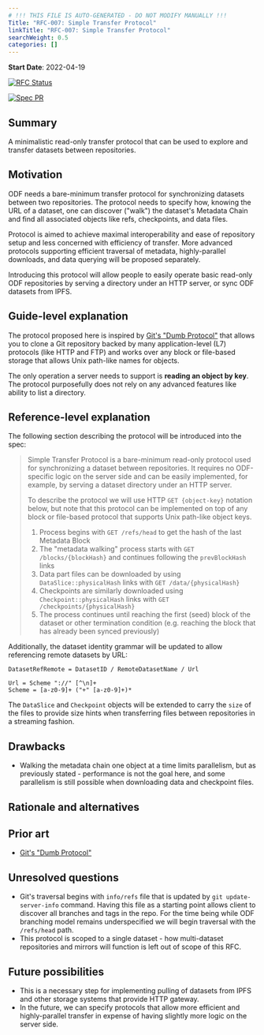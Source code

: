```yaml
---
# !!! THIS FILE IS AUTO-GENERATED - DO NOT MODIFY MANUALLY !!!
Title: "RFC-007: Simple Transfer Protocol"
linkTitle: "RFC-007: Simple Transfer Protocol"
searchWeight: 0.5
categories: []
---
```


**Start Date**: 2022-04-19

[![RFC Status](https://img.shields.io/github/issues/detail/state/kamu-data/open-data-fabric/26?label=RFC%20Status)](https://github.com/kamu-data/open-data-fabric/issues/26)

[![Spec PR](https://img.shields.io/github/pulls/detail/state/kamu-data/open-data-fabric/27?label=Spec%20PR)](https://github.com/kamu-data/open-data-fabric/pull/27)

## Summary

A minimalistic read-only transfer protocol that can be used to explore and transfer datasets between repositories.

## Motivation

ODF needs a bare-minimum transfer protocol for synchronizing datasets between two repositories. The protocol needs to specify how, knowing the URL of a dataset, one can discover ("walk") the dataset's Metadata Chain and find all associated objects like refs, checkpoints, and data files.

Protocol is aimed to achieve maximal interoperability and ease of repository setup and less concerned with efficiency of transfer. More advanced protocols supporting efficient traversal of metadata, highly-parallel downloads, and data querying will be proposed separately.

Introducing this protocol will allow people to easily operate basic read-only ODF repositories by serving a directory under an HTTP server, or sync ODF datasets from IPFS.

## Guide-level explanation

The protocol proposed here is inspired by [Git's "Dumb Protocol"](https://git-scm.com/book/en/v2/Git-Internals-Transfer-Protocols) that allows you to clone a Git repository backed by many application-level (L7) protocols (like HTTP and FTP) and works over any block or file-based storage that allows Unix path-like names for objects.

The only operation a server needs to support is **reading an object by key**. The protocol purposefully does not rely on any advanced features like ability to list a directory.

## Reference-level explanation

The following section describing the protocol will be introduced into the spec:

> Simple Transfer Protocol is a bare-minimum read-only protocol used for synchronizing a dataset between repositories. It requires no ODF-specific logic on the server side and can be easily implemented, for example, by serving a dataset directory under an HTTP server.
>
> To describe the protocol we will use HTTP `GET {object-key}` notation below, but note that this protocol can be implemented on top of any block or file-based protocol that supports Unix path-like object keys.
> 
> 1) Process begins with `GET /refs/head` to get the hash of the last Metadata Block
> 2) The "metadata walking" process starts with `GET /blocks/{blockHash}` and continues following the `prevBlockHash` links
> 3) Data part files can be downloaded by using `DataSlice::physicalHash` links with `GET /data/{physicalHash}`
> 4) Checkpoints are similarly downloaded using `Checkpoint::physicalHash` links with `GET /checkpoints/{physicalHash}`
> 5) The process continues until reaching the first (seed) block of the dataset or other termination condition (e.g. reaching the block that has already been synced previously)

Additionally, the dataset identity grammar will be updated to allow referencing remote datasets by URL:

```peg
DatasetRefRemote = DatasetID / RemoteDatasetName / Url

Url = Scheme "://" [^\n]+
Scheme = [a-z0-9]+ ("+" [a-z0-9]+)*
```

The `DataSlice` and `Checkpoint` objects will be extended to carry the `size` of the files to provide size hints when transferring files between repositories in a streaming fashion.

## Drawbacks

- Walking the metadata chain one object at a time limits parallelism, but as previously stated - performance is not the goal here, and some parallelism is still possible when downloading data and checkpoint files.

## Rationale and alternatives

## Prior art

- [Git's "Dumb Protocol"](https://git-scm.com/book/en/v2/Git-Internals-Transfer-Protocols)

## Unresolved questions

- Git's traversal begins with `info/refs` file that is updated by `git update-server-info` command. Having this file as a starting point allows client to discover all branches and tags in the repo. For the time being while ODF branching model remains underspecified we will begin traversal with the `/refs/head` path.
- This protocol is scoped to a single dataset - how multi-dataset repositories and mirrors will function is left out of scope of this RFC.

## Future possibilities

- This is a necessary step for implementing pulling of datasets from IPFS and other storage systems that provide HTTP gateway.
- In the future, we can specify protocols that allow more efficient and highly-parallel transfer in expense of having slightly more logic on the server side.